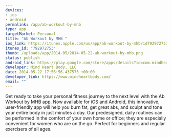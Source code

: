 ```yaml
--- 
devices: 
- ios
- android
permalink: /app/ab-workout-by-mhb
type: app
targetMarket: Personal
title: "Ab Workout by MHB "
ios_link: https://itunes.apple.com/us/app/ab-workout-by-mhb/id792972753?ls=1&mt=8
itunes_id: "792972753"
thumb: /uploads/app/2014-05/2014-05-22-ab-workout-by-mhb.png
status: publish
android_link: https://play.google.com/store/apps/details?id=com.mindheartbody.android.app&hl=en
developer: Mind Heart Body, LLC
date: 2014-05-22 17:56:56.437573 +00:00
developer_link: https://www.mindheartbody.com/
email: ""
---
```


Get ready to take your personal fitness journey to the next level with the Ab Workout by MHB app. Now available for iOS and Android, this innovative, user-friendly app will help you burn fat, get great abs, and sculpt and tone your entire body in just minutes a day. Our predesigned, daily routines can be performed in the comfort of your own home or office; they are especially convenient for women who are on the go. Perfect for beginners and regular exercisers of all ages.
